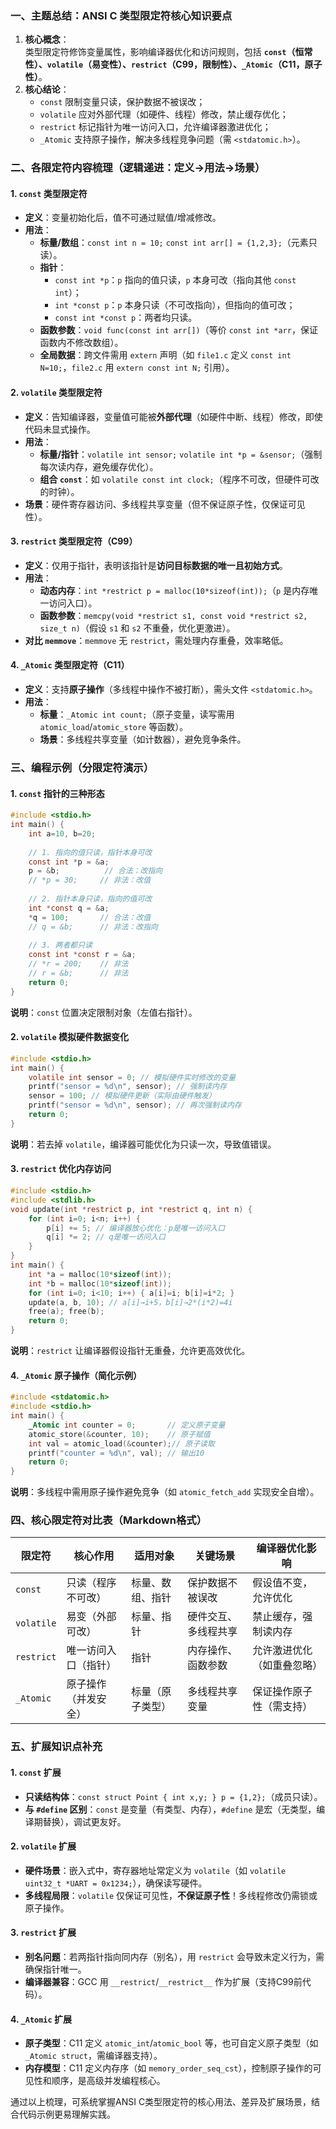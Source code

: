### 一、主题总结：ANSI C 类型限定符核心知识要点  
1. **核心概念**：  
   类型限定符修饰变量属性，影响编译器优化和访问规则，包括 **`const`（恒常性）、`volatile`（易变性）、`restrict`（C99，限制性）、`_Atomic`（C11，原子性）**。  
2. **核心结论**：  
   - `const` 限制变量只读，保护数据不被误改；  
   - `volatile` 应对外部代理（如硬件、线程）修改，禁止缓存优化；  
   - `restrict` 标记指针为唯一访问入口，允许编译器激进优化；  
   - `_Atomic` 支持原子操作，解决多线程竞争问题（需 `<stdatomic.h>`）。  


### 二、各限定符内容梳理（逻辑递进：定义→用法→场景）  
#### 1. `const` 类型限定符  
- **定义**：变量初始化后，值不可通过赋值/增减修改。  
- **用法**：  
  - **标量/数组**：`const int n = 10;` `const int arr[] = {1,2,3};`（元素只读）。  
  - **指针**：  
    - `const int *p`：`p` 指向的值只读，`p` 本身可改（指向其他 `const int`）；  
    - `int *const p`：`p` 本身只读（不可改指向），但指向的值可改；  
    - `const int *const p`：两者均只读。  
  - **函数参数**：`void func(const int arr[])`（等价 `const int *arr`，保证函数内不修改数组）。  
  - **全局数据**：跨文件需用 `extern` 声明（如 `file1.c` 定义 `const int N=10;`，`file2.c` 用 `extern const int N;` 引用）。  


#### 2. `volatile` 类型限定符  
- **定义**：告知编译器，变量值可能被**外部代理**（如硬件中断、线程）修改，即使代码未显式操作。  
- **用法**：  
  - **标量/指针**：`volatile int sensor;` `volatile int *p = &sensor;`（强制每次读内存，避免缓存优化）。  
  - **组合 `const`**：如 `volatile const int clock;`（程序不可改，但硬件可改的时钟）。  
- **场景**：硬件寄存器访问、多线程共享变量（但不保证原子性，仅保证可见性）。  


#### 3. `restrict` 类型限定符（C99）  
- **定义**：仅用于指针，表明该指针是**访问目标数据的唯一且初始方式**。  
- **用法**：  
  - **动态内存**：`int *restrict p = malloc(10*sizeof(int));`（`p` 是内存唯一访问入口）。  
  - **函数参数**：`memcpy(void *restrict s1, const void *restrict s2, size_t n)`（假设 `s1` 和 `s2` 不重叠，优化更激进）。  
- **对比 `memmove`**：`memmove` 无 `restrict`，需处理内存重叠，效率略低。  


#### 4. `_Atomic` 类型限定符（C11）  
- **定义**：支持**原子操作**（多线程中操作不被打断），需头文件 `<stdatomic.h>`。  
- **用法**：  
  - **标量**：`_Atomic int count;`（原子变量，读写需用 `atomic_load`/`atomic_store` 等函数）。  
  - **场景**：多线程共享变量（如计数器），避免竞争条件。  


### 三、编程示例（分限定符演示）  
#### 1. `const` 指针的三种形态  
```c
#include <stdio.h>
int main() {
    int a=10, b=20;
    
    // 1. 指向的值只读，指针本身可改
    const int *p = &a;
    p = &b;          // 合法：改指向
    // *p = 30;     // 非法：改值
    
    // 2. 指针本身只读，指向的值可改
    int *const q = &a;
    *q = 100;       // 合法：改值
    // q = &b;      // 非法：改指向
    
    // 3. 两者都只读
    const int *const r = &a;
    // *r = 200;    // 非法
    // r = &b;      // 非法
    return 0;
}
```  
**说明**：`const` 位置决定限制对象（左值右指针）。  


#### 2. `volatile` 模拟硬件数据变化  
```c
#include <stdio.h>
int main() {
    volatile int sensor = 0; // 模拟硬件实时修改的变量
    printf("sensor = %d\n", sensor); // 强制读内存
    sensor = 100; // 模拟硬件更新（实际由硬件触发）
    printf("sensor = %d\n", sensor); // 再次强制读内存
    return 0;
}
```  
**说明**：若去掉 `volatile`，编译器可能优化为只读一次，导致值错误。  


#### 3. `restrict` 优化内存访问  
```c
#include <stdio.h>
#include <stdlib.h>
void update(int *restrict p, int *restrict q, int n) {
    for (int i=0; i<n; i++) {
        p[i] += 5; // 编译器放心优化：p是唯一访问入口
        q[i] *= 2; // q是唯一访问入口
    }
}
int main() {
    int *a = malloc(10*sizeof(int));
    int *b = malloc(10*sizeof(int));
    for (int i=0; i<10; i++) { a[i]=i; b[i]=i*2; }
    update(a, b, 10); // a[i]→i+5，b[i]→2*(i*2)=4i
    free(a); free(b);
    return 0;
}
```  
**说明**：`restrict` 让编译器假设指针无重叠，允许更高效优化。  


#### 4. `_Atomic` 原子操作（简化示例）  
```c
#include <stdatomic.h>
#include <stdio.h>
int main() {
    _Atomic int counter = 0;       // 定义原子变量
    atomic_store(&counter, 10);    // 原子赋值
    int val = atomic_load(&counter);// 原子读取
    printf("counter = %d\n", val); // 输出10
    return 0;
}
```  
**说明**：多线程中需用原子操作避免竞争（如 `atomic_fetch_add` 实现安全自增）。  


### 四、核心限定符对比表（Markdown格式）  
| 限定符      | 核心作用                  | 适用对象       | 关键场景               | 编译器优化影响           |  
|-------------|---------------------------|----------------|------------------------|--------------------------|  
| `const`     | 只读（程序不可改）        | 标量、数组、指针 | 保护数据不被误改       | 假设值不变，允许优化     |  
| `volatile`  | 易变（外部可改）          | 标量、指针     | 硬件交互、多线程共享   | 禁止缓存，强制读内存     |  
| `restrict`  | 唯一访问入口（指针）      | 指针           | 内存操作、函数参数     | 允许激进优化（如重叠忽略）|  
| `_Atomic`   | 原子操作（并发安全）      | 标量（原子类型）| 多线程共享变量         | 保证操作原子性（需支持） |  


### 五、扩展知识点补充  
#### 1. `const` 扩展  
- **只读结构体**：`const struct Point { int x,y; } p = {1,2};`（成员只读）。  
- **与 `#define` 区别**：`const` 是变量（有类型、内存），`#define` 是宏（无类型，编译期替换），调试更友好。  

#### 2. `volatile` 扩展  
- **硬件场景**：嵌入式中，寄存器地址常定义为 `volatile`（如 `volatile uint32_t *UART = 0x1234;`），确保读写硬件。  
- **多线程局限**：`volatile` 仅保证可见性，**不保证原子性**！多线程修改仍需锁或原子操作。  

#### 3. `restrict` 扩展  
- **别名问题**：若两指针指向同内存（别名），用 `restrict` 会导致未定义行为，需确保指针唯一。  
- **编译器兼容**：GCC 用 `__restrict`/`__restrict__` 作为扩展（支持C99前代码）。  

#### 4. `_Atomic` 扩展  
- **原子类型**：C11 定义 `atomic_int`/`atomic_bool` 等，也可自定义原子类型（如 `_Atomic struct`，需编译器支持）。  
- **内存模型**：C11 定义内存序（如 `memory_order_seq_cst`），控制原子操作的可见性和顺序，是高级并发编程核心。  


通过以上梳理，可系统掌握ANSI C类型限定符的核心用法、差异及扩展场景，结合代码示例更易理解实践。